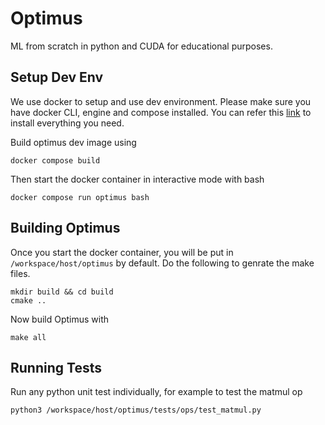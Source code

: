 # Optimus
ML from scratch in python and CUDA for educational purposes.

## Setup Dev Env

We use docker to setup and use dev environment. Please make sure you have docker CLI, engine and compose installed. You can refer this [link](https://docs.docker.com/get-docker/) to install everything you need. 

Build optimus dev image using 
```
docker compose build
```
Then start the docker container in interactive mode with bash
```
docker compose run optimus bash
```

## Building Optimus 

Once you start the docker container, you will be put in `/workspace/host/optimus` by default. 
Do the following to genrate the make files.

```
mkdir build && cd build 
cmake ..
```

Now build Optimus with 
```
make all
```

## Running Tests

Run any python unit test individually, for example to test the matmul op
```
python3 /workspace/host/optimus/tests/ops/test_matmul.py
```